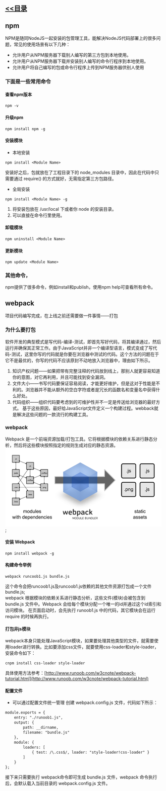## [<<目录](https://github.com/snsart/blog/blob/master/README.md)

## npm
NPM是随同NodeJS一起安装的包管理工具，能解决NodeJS代码部署上的很多问题，常见的使用场景有以下几种：
* 允许用户从NPM服务器下载别人编写的第三方包到本地使用。
* 允许用户从NPM服务器下载并安装别人编写的命令行程序到本地使用。
* 允许用户将自己编写的包或命令行程序上传到NPM服务器供别人使用

### 下面是一些常用命令
#### 查看npm版本
```
npm -v
```
#### 升级npm
```
npm install npm -g 
```


#### 安装模块
* 本地安装
```
npm install <Module Name>
```
安装好之后，<Module Name>包就放在了工程目录下的 node_modules 目录中，因此在代码中只需要通过 require(<Module Name>) 的方式就好，无需指定第三方包路径。

* 全局安装
```
npm install <Module Name> -g
```
1. 将安装包放在 /usr/local 下或者你 node 的安装目录。
2. 可以直接在命令行里使用。

#### 卸载模块
```
npm uninstall <Module Name>
```

#### 更新模块
```
npm update <Module Name>
```

### 其他命令，
npm提供了很多命令，例如install和publish，使用npm help可查看所有命令。

## webpack
项目代码编写完成，在上线之前还需要做一件事情——打包
### 为什么要打包
软件开发的典型模式是写代码-编译-测试，即首先写好代码，将其编译通过，然后运行并确保其正常工作。由于JavaScript并非一个编译型语言，模式变成了写代码-测试，这里你写的代码就是你要在浏览器中测试的代码。这个方法的问题在于它不是最优的，你写的代码不应该原封不动地放入浏览器中，理由如下所示。
1. 知识产权问题——如果把带有完整注释的代码放到线上，那别人就更容易知道你的意图，对它再利用，并且可能找到安全漏洞。
2. 文件大小——书写代码要保证容易阅读，才能更好维护，但是这对于性能是不利的。浏览器并不能从额外的空白字符或者是冗长的函数名和变量名中获得什么好处。
3. 代码组织——组织代码要考虑到的可维护性并不一定是传送给浏览器的最好方式。
基于这些原因，最好给JavaScript文件定义一个构建过程。webback就是解决这些问题的一款流行的构建工具。

### webpack
Webpack 是一个前端资源加载/打包工具。它将根据模块的依赖关系进行静态分析，然后将这些模块按照指定的规则生成对应的静态资源。
![webpack功能演示图](https://github.com/snsart/blog/blob/master/diary/images/2018122601.png);

#### 安装 Webpack
```
npm install webpack -g
```

#### 构建命令举例
```
webpack runcoob1.js bundle.js
```
这个命令会把runcoob1.js及runcoob1.js依赖的其他文件资源打包成一个文件bundle.js;<br>
webpack 根据模块的依赖关系进行静态分析，这些文件(模块)会被包含到 bundle.js 文件中。Webpack 会给每个模块分配一个唯一的id并通过这个id索引和访问模块。 在页面启动时，会先执行 runoob1.js 中的代码，其它模块会在运行require 的时候再执行。

#### 打包非js模块
webpack本身只能处理JavaScript模块，如果要处理其他类型的文件，就需要使用loader进行转换。比如要添加css文件，就要使用css-loader和style-loader，安装命令如下：
```
cnpm install css-loader style-loader
```
具体使用方法参考：[http://www.runoob.com/w3cnote/webpack-tutorial.html](http://www.runoob.com/w3cnote/webpack-tutorial.html)

#### 配置文件
* 可以通过配置文件统一管理
创建 webpack.config.js 文件，代码如下所示：
```
module.exports = {
    entry: "./runoob1.js",
    output: {
        path: __dirname,
        filename: "bundle.js"
    },
    module: {
        loaders: [
            { test: /\.css$/, loader: "style-loader!css-loader" }
        ]
    }
};
```
接下来只需要执行 webpack命令即可生成 bundle.js 文件，webpack 命令执行后，会默认载入当前目录的 webpack.config.js 文件。

